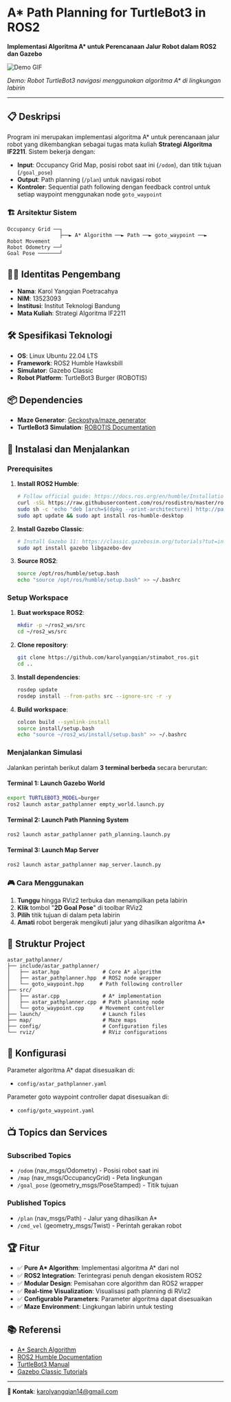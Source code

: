 # A* Path Planning for TurtleBot3 in ROS2

**Implementasi Algoritma A\* untuk Perencanaan Jalur Robot dalam ROS2 dan Gazebo**

<!-- Placeholder for demo GIF -->
![Demo GIF](assets/demo.gif)

*Demo: Robot TurtleBot3 navigasi menggunakan algoritma A\* di lingkungan labirin*

---

## 📋 Deskripsi

Program ini merupakan implementasi algoritma A* untuk perencanaan jalur robot yang dikembangkan sebagai tugas mata kuliah **Strategi Algoritma IF2211**. Sistem bekerja dengan:

- **Input**: Occupancy Grid Map, posisi robot saat ini (`/odom`), dan titik tujuan (`/goal_pose`)
- **Output**: Path planning (`/plan`) untuk navigasi robot
- **Kontroler**: Sequential path following dengan feedback control untuk setiap waypoint menggunakan node `goto_waypoint`

### 🏗️ Arsitektur Sistem

```
Occupancy Grid ──┐
                 ├──► A* Algorithm ──► Path ──► goto_waypoint ──► Robot Movement
Robot Odometry ──┘
Goal Pose ───────┘
```

## 👨‍💻 Identitas Pengembang

- **Nama**: Karol Yangqian Poetracahya
- **NIM**: 13523093
- **Institusi**: Institut Teknologi Bandung
- **Mata Kuliah**: Strategi Algoritma IF2211

## 🛠️ Spesifikasi Teknologi

- **OS**: Linux Ubuntu 22.04 LTS
- **Framework**: ROS2 Humble Hawksbill
- **Simulator**: Gazebo Classic
- **Robot Platform**: TurtleBot3 Burger (ROBOTIS)

## 📦 Dependencies

- **Maze Generator**: [Geckostya/maze_generator](https://github.com/Geckostya/maze_generator)
- **TurtleBot3 Simulation**: [ROBOTIS Documentation](https://emanual.robotis.com/docs/en/platform/turtlebot3/simulation/)

## 🚀 Instalasi dan Menjalankan

### Prerequisites

1. **Install ROS2 Humble**:
   ```bash
   # Follow official guide: https://docs.ros.org/en/humble/Installation.html
   curl -sSL https://raw.githubusercontent.com/ros/rosdistro/master/ros.asc | sudo apt-key add -
   sudo sh -c 'echo "deb [arch=$(dpkg --print-architecture)] http://packages.ros.org/ros2/ubuntu $(lsb_release -cs) main" > /etc/apt/sources.list.d/ros2-latest.list'
   sudo apt update && sudo apt install ros-humble-desktop
   ```

2. **Install Gazebo Classic**:
   ```bash
   # Install Gazebo 11: https://classic.gazebosim.org/tutorials?tut=install_ubuntu
   sudo apt install gazebo libgazebo-dev
   ```

3. **Source ROS2**:
   ```bash
   source /opt/ros/humble/setup.bash
   echo "source /opt/ros/humble/setup.bash" >> ~/.bashrc
   ```

### Setup Workspace

1. **Buat workspace ROS2**:
   ```bash
   mkdir -p ~/ros2_ws/src
   cd ~/ros2_ws/src
   ```

2. **Clone repository**:
   ```bash
   git clone https://github.com/karolyangqian/stimabot_ros.git
   cd ..
   ```

3. **Install dependencies**:
   ```bash
   rosdep update
   rosdep install --from-paths src --ignore-src -r -y
   ```

4. **Build workspace**:
   ```bash
   colcon build --symlink-install
   source install/setup.bash
   echo "source ~/ros2_ws/install/setup.bash" >> ~/.bashrc
   ```

### Menjalankan Simulasi

Jalankan perintah berikut dalam **3 terminal berbeda** secara berurutan:

#### Terminal 1: Launch Gazebo World
```bash
export TURTLEBOT3_MODEL=burger
ros2 launch astar_pathplanner empty_world.launch.py
```

#### Terminal 2: Launch Path Planning System
```bash
ros2 launch astar_pathplanner path_planning.launch.py
```

#### Terminal 3: Launch Map Server
```bash
ros2 launch astar_pathplanner map_server.launch.py
```

### 🎮 Cara Menggunakan

1. **Tunggu** hingga RViz2 terbuka dan menampilkan peta labirin
2. **Klik** tombol "**2D Goal Pose**" di toolbar RViz2
3. **Pilih** titik tujuan di dalam peta labirin
4. **Amati** robot bergerak mengikuti jalur yang dihasilkan algoritma A*

## 📁 Struktur Project

```
astar_pathplanner/
├── include/astar_pathplanner/
│   ├── astar.hpp              # Core A* algorithm
│   ├── astar_pathplanner.hpp  # ROS2 node wrapper
│   └── goto_waypoint.hpp     # Path following controller
├── src/
│   ├── astar.cpp              # A* implementation
│   ├── astar_pathplanner.cpp  # Path planning node
│   └── goto_waypoint.cpp     # Movement controller
├── launch/                    # Launch files
├── map/                       # Maze maps
├── config/                    # Configuration files
└── rviz/                      # RViz configurations
```

## 🔧 Konfigurasi

Parameter algoritma A* dapat disesuaikan di:
- `config/astar_pathplanner.yaml`

Parameter goto waypoint controller dapat disesuaikan di:
- `config/goto_waypoint.yaml`

## 📺 Topics dan Services

### Subscribed Topics
- `/odom` (nav_msgs/Odometry) - Posisi robot saat ini
- `/map` (nav_msgs/OccupancyGrid) - Peta lingkungan
- `/goal_pose` (geometry_msgs/PoseStamped) - Titik tujuan

### Published Topics
- `/plan` (nav_msgs/Path) - Jalur yang dihasilkan A*
- `/cmd_vel` (geometry_msgs/Twist) - Perintah gerakan robot

## 🏆 Fitur

- ✅ **Pure A\* Algorithm**: Implementasi algoritma A* dari nol
- ✅ **ROS2 Integration**: Terintegrasi penuh dengan ekosistem ROS2
- ✅ **Modular Design**: Pemisahan core algorithm dan ROS2 wrapper
- ✅ **Real-time Visualization**: Visualisasi path planning di RViz2
- ✅ **Configurable Parameters**: Parameter algoritma dapat disesuaikan
- ✅ **Maze Environment**: Lingkungan labirin untuk testing

## 📚 Referensi

- [A* Search Algorithm](https://en.wikipedia.org/wiki/A*_search_algorithm)
- [ROS2 Humble Documentation](https://docs.ros.org/en/humble/)
- [TurtleBot3 Manual](https://emanual.robotis.com/docs/en/platform/turtlebot3/)
- [Gazebo Classic Tutorials](https://classic.gazebosim.org/tutorials)

---

**📧 Kontak**: karolyangqian14@gmail.com